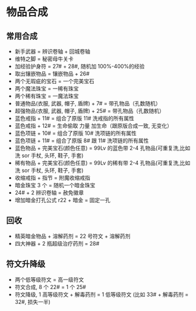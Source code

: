 # 物品合成

## 常用合成

- 新手武器 = 辨识卷轴 + 回城卷轴
- 维特之脚 = 秘密母牛关卡
- 加经验护身符 = 27# + 28#, 随机加 100%-400%的经验
- 取出镶嵌物品 = 镶嵌物品 + 26#
- 两个无瑕疵的宝石 = 一个完美宝石
- 两个魔法珠宝 = 一稀有珠宝
- 两个稀有珠宝 = 一魔法珠宝
- 普通物品(衣服, 武器, 帽子, 盾牌) + 7# = 带孔物品（孔数随机）
- 超强物品(衣服, 武器, 帽子, 盾牌) + 25# = 带孔物品（孔数随机）
- 蓝色戒指 + 11# = 组合了原版 11# 洗戒指的所有属性
- 蓝色戒指 + 12# = 生命偷取 力量 加生命（跟原版合成一致, 无变化）
- 蓝色项链 + 10# = 组合了原版 10# 洗项链的所有属性
- 蓝色项链 + 11# = 组合了原版 8# 跟 11# 洗项链的所有属性
- 蓝色物品 + 完美宝石(颜色任意) = 99Lv 的蓝色带 2-4 孔物品(可重复洗,比如洗 sor 手杖, 头环, 鞋子, 手套)
- 稀有物品 + 完美宝石(颜色任意) = 99Lv 的稀有带 2-4 孔物品(可重复洗,比如洗 sor 手杖, 头环, 鞋子, 手套)
- 收缩戒指 + 指节 = 附魔收缩戒指
- 暗金珠宝 3 个 = 随机一个暗金珠宝
- 24# + 2 辨识卷轴 = 赦免徽章
- 增加暗金打孔公式 r22 + 暗金 = 固定一孔

## 回收

- 精英暗金物品 + 溶解药剂 = 22 号符文 + 溶解药剂
- 四大神器 + 2 瓶超级治疗药剂 = 28#

## 符文升降级

- 两个低等级符文 = 高一级符文
- 符文合成, 8 个 22# = 1 个 25#
- 符文降级, 1 高等级符文 + 解毒药剂 = 1 低等级符文 (比如 33# + 解毒药剂 = 32#, 损失一半)
